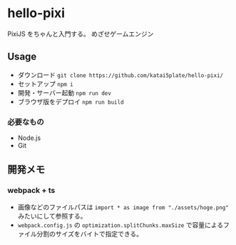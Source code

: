 # hello-pixi

PixiJS をちゃんと入門する。
めざせゲームエンジン

## Usage

- ダウンロード `git clone https://github.com/katai5plate/hello-pixi/`
- セットアップ `npm i`
- 開発・サーバー起動 `npm run dev`
- ブラウザ版をデプロイ `npm run build`

### 必要なもの
- Node.js
- Git

## 開発メモ

### webpack + ts

- 画像などのファイルパスは `import * as image from "./assets/hoge.png"` みたいにして参照する。
- `webpack.config.js` の `optimization.splitChunks.maxSize` で容量によるファイル分割のサイズをバイトで指定できる。
